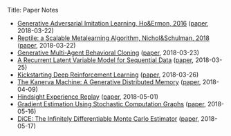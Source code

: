 Title: Paper Notes

* [Generative Adversarial Imitation Learning, Ho&Ermon, 2016](/files/paper_notes/Generative_Adversarial_Imitation_Learning__Ho_Ermon__2017.pdf) ([paper](https://arxiv.org/abs/1606.03476), 2018-03-22)
* [Reptile: a Scalable Metalearning Algorithm, Nichol&Schulman, 2018](/files/paper_notes/Reptile___a_Scalable_Metalearning_Algorithm__Alex_Nichol_and_John_Schulman__2018.pdf) ([paper](https://arxiv.org/abs/1803.02999), 2018-03-22)
* [Generative Multi-Agent Behavioral Cloning](/files/paper_notes/Generative_Multi_Agent_Behavioral_Cloning__Zhan_et_al___2018.pdf) ([paper](https://arxiv.org/abs/1803.07612), 2018-03-23)
* [A Recurrent Latent Variable Model for Sequential Data](/files/paper_notes/A_Recurrent_Latent_Variable_Model_for_Sequential_Data__Chung_et_al___2016.pdf) ([paper](https://arxiv.org/abs/1506.02216), 2018-03-25)
* [Kickstarting Deep Reinforcement Learning](/files/paper_notes/Kickstarting_Deep_Reinforcement_Learning_Simon_Schmitt__Jonathan_J__Hudson__Augustin_Zidek_et_al___2018.pdf) ([paper](https://arxiv.org/abs/1803.03835), 2018-03-26)
* [The Kanerva Machine: A Generative Distributed Memory](/files/paper_notes/kanerva.pdf) ([paper](https://arxiv.org/abs/1804.01756), 2018-04-09)
* [Hindsight Experience Replay](/files/paper_notes/her.pdf) ([paper](https://arxiv.org/abs/1707.01495), 2018-05-01)
* [Gradient Estimation Using Stochastic Computation Graphs](/files/paper_notes/scg.pdf) ([paper](https://arxiv.org/abs/1506.05254), 2018-05-16)
* [DiCE: The Infinitely Differentiable Monte Carlo Estimator](/files/paper_notes/dice.pdf) ([paper](https://arxiv.org/abs/1802.05098), 2018-05-17)
